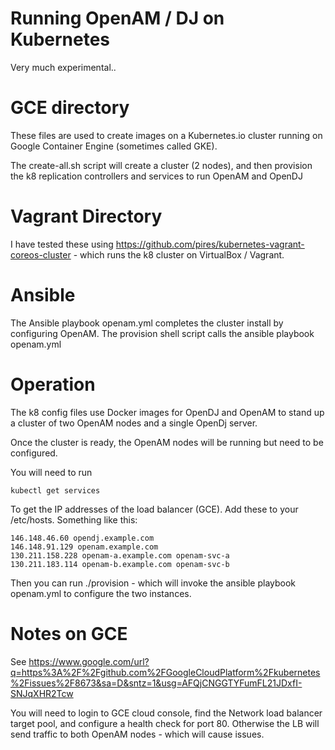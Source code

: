 # Running OpenAM / DJ on Kubernetes

Very much experimental..


# GCE directory
These files are used to create images on a Kubernetes.io cluster running on Google Container Engine (sometimes called
   GKE).

The create-all.sh script will create a cluster (2 nodes), and then provision the k8 replication controllers and services to run
OpenAM and OpenDJ



# Vagrant Directory

I have tested these using https://github.com/pires/kubernetes-vagrant-coreos-cluster - which runs
   the k8 cluster on VirtualBox / Vagrant.


# Ansible

The Ansible playbook openam.yml completes the cluster install by configuring OpenAM. The provision shell script calls
the ansible playbook openam.yml


# Operation

The k8 config files use  Docker images for OpenDJ and OpenAM to stand up a cluster of two OpenAM nodes and a single OpenDj server.

Once the cluster is ready, the OpenAM nodes will be running but need to be configured.

You will need to run
```
kubectl get services
```

To get the IP addresses of the load balancer (GCE). Add these to your /etc/hosts. Something like this:
```
146.148.46.60 opendj.example.com
146.148.91.129 openam.example.com
130.211.158.228 openam-a.example.com openam-svc-a
130.211.183.114 openam-b.example.com openam-svc-b
```

Then you can run ./provision - which will invoke the ansible playbook openam.yml to configure the two instances.

# Notes on GCE

See https://www.google.com/url?q=https%3A%2F%2Fgithub.com%2FGoogleCloudPlatform%2Fkubernetes%2Fissues%2F8673&sa=D&sntz=1&usg=AFQjCNGGTYFumFL21JDxfI-SNJqXHR2Tcw

You will need to login to GCE cloud console, find the Network load balancer target pool, and configure a health check
   for port 80.  Otherwise the LB will send traffic to both OpenAM nodes - which will cause issues.




